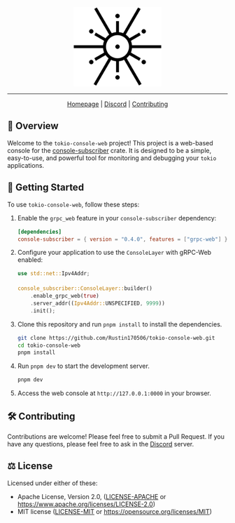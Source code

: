 <div align="center">
<picture>
  <source media="(prefers-color-scheme: dark)" srcset="./docs/logo-dark.svg">
  <img alt="crates.io logo" src="./docs/logo.svg" width="200">
</picture>
</div>

---

<div align="center">

[Homepage](https://github.com/Rustin170506/tokio-console-web)
| [Discord](https://discord.gg/EeF3cQw)
| [Contributing](#️-contributing)

</div>

## 🦀 Overview

Welcome to the `tokio-console-web` project! This project is a web-based console for the [console-subscriber] crate. It is designed to be a simple, easy-to-use, and powerful tool for monitoring and debugging your `tokio` applications.

## 🚀 Getting Started

To use `tokio-console-web`, follow these steps:

1. Enable the `grpc_web` feature in your `console-subscriber` dependency:

    ```toml
    [dependencies]
    console-subscriber = { version = "0.4.0", features = ["grpc-web"] }
    ```

2. Configure your application to use the `ConsoleLayer` with gRPC-Web enabled:

    ```rust
    use std::net::Ipv4Addr;

    console_subscriber::ConsoleLayer::builder()
        .enable_grpc_web(true)
        .server_addr((Ipv4Addr::UNSPECIFIED, 9999))
        .init();
    ```

3. Clone this repository and run `pnpm install` to install the dependencies.

    ```sh
    git clone https://github.com/Rustin170506/tokio-console-web.git
    cd tokio-console-web
    pnpm install
    ```

4. Run `pnpm dev` to start the development server.

    ```sh
    pnpm dev
    ```

5. Access the web console at `http://127.0.0.1:0000` in your browser.

## 🛠️ Contributing

Contributions are welcome! Please feel free to submit a Pull Request. If you have any questions, please feel free to ask in the [Discord](https://discord.gg/EeF3cQw) server.

## ⚖️ License

Licensed under either of these:

-   Apache License, Version 2.0, ([LICENSE-APACHE](./LICENSE-APACHE) or https://www.apache.org/licenses/LICENSE-2.0)
-   MIT license ([LICENSE-MIT](./LICENSE-MIT) or https://opensource.org/licenses/MIT)

[console-subscriber]: https://crates.io/crates/console-subscriber
